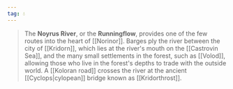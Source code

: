 ```yaml
---
tag: 💧
---
```

> The **Noyrus River**, or the **Runningflow**, provides one of the few routes into the heart of [[Norinor]]. Barges ply the river between the city of [[Kridorn]], which lies at the river's mouth on the [[Castrovin Sea]], and the many small settlements in the forest, such as [[Volod]], allowing those who live in the forest's depths to trade with the outside world. A [[Koloran road]] crosses the river at the ancient [[Cyclops|cylopean]] bridge known as [[Kridorthrost]].








